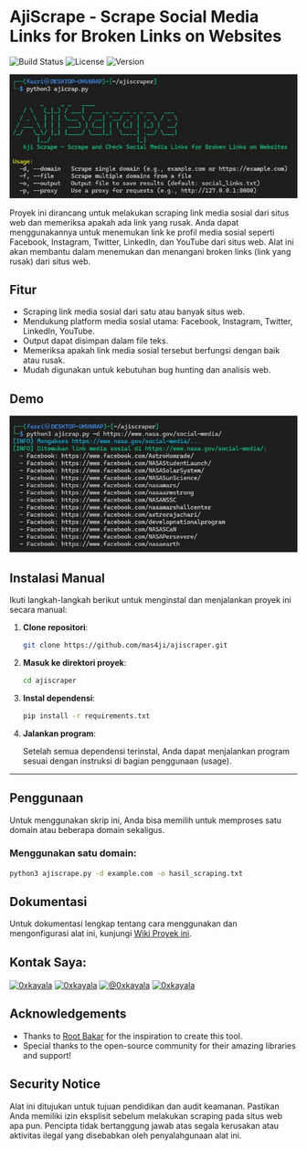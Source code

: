 # AjiScrape - Scrape Social Media Links for Broken Links on Websites
![Build Status](https://img.shields.io/badge/build-passing-brightgreen)
![License](https://img.shields.io/badge/license-MIT-blue)
![Version](https://img.shields.io/badge/version-1.0.0-blue)

![Ajiscraper Screenshot](https://github.com/mas4ji/ajisec/blob/main/image%20(21).png)

Proyek ini dirancang untuk melakukan scraping link media sosial dari situs web dan memeriksa apakah ada link yang rusak. Anda dapat menggunakannya untuk menemukan link ke profil media sosial seperti Facebook, Instagram, Twitter, LinkedIn, dan YouTube dari situs web. Alat ini akan membantu dalam menemukan dan menangani broken links (link yang rusak) dari situs web.

## Fitur

- Scraping link media sosial dari satu atau banyak situs web.
- Mendukung platform media sosial utama: Facebook, Instagram, Twitter, LinkedIn, YouTube.
- Output dapat disimpan dalam file teks.
- Memeriksa apakah link media sosial tersebut berfungsi dengan baik atau rusak.
- Mudah digunakan untuk kebutuhan bug hunting dan analisis web.

## Demo
![Ajiscraper Screenshot](https://github.com/mas4ji/ajisec/blob/main/image%20(22).png)

## Instalasi Manual

Ikuti langkah-langkah berikut untuk menginstal dan menjalankan proyek ini secara manual:

1. **Clone repositori**:

    ```bash
    git clone https://github.com/mas4ji/ajiscraper.git
    ```

2. **Masuk ke direktori proyek**:
   
    ```bash
    cd ajiscraper
    ```

4. **Instal dependensi**:

    ```bash
    pip install -r requirements.txt
    ```

5. **Jalankan program**:

    Setelah semua dependensi terinstal, Anda dapat menjalankan program sesuai dengan instruksi di bagian penggunaan (usage).

---

## Penggunaan

Untuk menggunakan skrip ini, Anda bisa memilih untuk memproses satu domain atau beberapa domain sekaligus.

### Menggunakan satu domain:

```bash
python3 ajiscrape.py -d example.com -o hasil_scraping.txt
```

## Dokumentasi
Untuk dokumentasi lengkap tentang cara menggunakan dan mengonfigurasi alat ini, kunjungi [Wiki Proyek ini](https://github.com/mas4ji/ajiscraper/wiki).

## Kontak Saya:
<p align="left">
<a href="https://linkedin.com/in/fazriansyahmuh" target="blank"><img align="center" src="https://raw.githubusercontent.com/rahuldkjain/github-profile-readme-generator/master/src/images/icons/Social/linked-in-alt.svg" alt="0xkayala" height="30" width="40" /></a>
<a href="https://instagram.com/fazriansyahmuh" target="blank"><img align="center" src="https://raw.githubusercontent.com/rahuldkjain/github-profile-readme-generator/master/src/images/icons/Social/instagram.svg" alt="0xkayala" height="30" width="40" /></a>
<a href="https://medium.com/" target="blank"><img align="center" src="https://raw.githubusercontent.com/rahuldkjain/github-profile-readme-generator/master/src/images/icons/Social/medium.svg" alt="@0xkayala" height="30" width="40" /></a>
<a href="https://www.youtube.com/" target="blank"><img align="center" src="https://raw.githubusercontent.com/rahuldkjain/github-profile-readme-generator/master/src/images/icons/Social/youtube.svg" alt="0xkayala" height="30" width="40" /></a>
</p>

## Acknowledgements
- Thanks to [Root Bakar](https://github.com/RootBakar) for the inspiration to create this tool.
- Special thanks to the open-source community for their amazing libraries and support!


## Security Notice
Alat ini ditujukan untuk tujuan pendidikan dan audit keamanan. Pastikan Anda memiliki izin eksplisit sebelum melakukan scraping pada situs web apa pun. Pencipta tidak bertanggung jawab atas segala kerusakan atau aktivitas ilegal yang disebabkan oleh penyalahgunaan alat ini.

